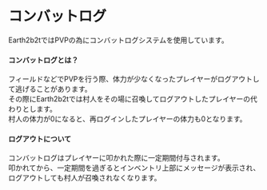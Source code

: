 # コンバットログ
Earth2b2tではPVPの為にコンバットログシステムを使用しています。

#### コンバットログとは？  

フィールドなどでPVPを行う際、体力が少なくなったプレイヤーがログアウトして逃げることがあります。  
その際にEarth2b2tでは村人をその場に召喚してログアウトしたプレイヤーの代わりとします。  
村人の体力が0になると、再ログインしたプレイヤーの体力も0となります。  

#### ログアウトについて

コンバットログはプレイヤーに叩かれた際に一定期間付与されます。  
叩かれてから、一定期間を過ぎるとインベントリ上部にメッセージが表示され、ログアウトしても村人が召喚されなくなります。
